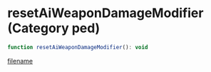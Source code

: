 # resetAiWeaponDamageModifier (Category ped)

```js
function resetAiWeaponDamageModifier(): void
```

[filename](resetAiWeaponDamageModifier_m.md ':include')
